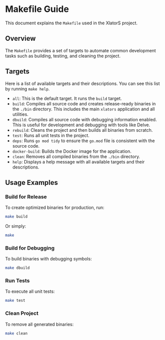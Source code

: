 # Makefile Guide

This document explains the `Makefile` used in the XlatorS project.

## Overview

The `Makefile` provides a set of targets to automate common development tasks such as building, testing, and cleaning the project.

## Targets

Here is a list of available targets and their descriptions. You can see this list by running `make help`.

-   `all`: This is the default target. It runs the `build` target.
-   `build`: Compiles all source code and creates release-ready binaries in the `./bin` directory. This includes the main `xlators` application and all utilities.
-   `dbuild`: Compiles all source code with debugging information enabled. This is useful for development and debugging with tools like Delve.
-   `rebuild`: Cleans the project and then builds all binaries from scratch.
-   `test`: Runs all unit tests in the project.
-   `deps`: Runs `go mod tidy` to ensure the `go.mod` file is consistent with the source code.
-   `docker-build`: Builds the Docker image for the application.
-   `clean`: Removes all compiled binaries from the `./bin` directory.
-   `help`: Displays a help message with all available targets and their descriptions.

## Usage Examples

### Build for Release

To create optimized binaries for production, run:

```bash
make build
```
Or simply:
```bash
make
```

### Build for Debugging

To build binaries with debugging symbols:

```bash
make dbuild
```

### Run Tests

To execute all unit tests:

```bash
make test
```

### Clean Project

To remove all generated binaries:

```bash
make clean
```